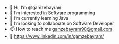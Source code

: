 - 👋 Hi, I’m @gamzebayram
- 👀 I’m interested in Software programming
- 🌱 I’m currently learning Java
- 💞️ I’m looking to collaborate on Software Developer
- 📫 How to reach me gamzebayram90@gmail.com
- 🔗 https://www.linkedin.com/in/gamzebayram/

<!---
gamzebayram/gamzebayram is a ✨ special ✨ repository because its `README.md` (this file) appears on your GitHub profile.
You can click the Preview link to take a look at your changes.
--->
